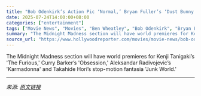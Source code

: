 ```yaml
---
title: "Bob Odenkirk’s Action Pic ‘Normal,’ Bryan Fuller’s ‘Dust Bunny’ Join Toronto Film Fest Lineup"
date: 2025-07-24T14:00:00+08:00
categories: ["entertainment"]
tags: ["Movie News", "Movies", "Ben Wheatley", "Bob Odenkirk", "Bryan Fuller", "Toronto Film Festival"]
summary: "The Midnight Madness section will have world premieres for Kenji Tanigaki’s 'The Furious,' Curry Barker’s 'Obsession,' Aleksandar Radivojevic’s 'Karmadonna' and Takahide Hori’s stop-motion fantasia 'J"
source_url: "https://www.hollywoodreporter.com/movies/movie-news/bob-odenkirk-bryan-fuller-toronto-film-festival-lineup-1236327439/"
---
```


The Midnight Madness section will have world premieres for Kenji Tanigaki’s 'The Furious,' Curry Barker’s 'Obsession,' Aleksandar Radivojevic’s 'Karmadonna' and Takahide Hori’s stop-motion fantasia 'Junk World.'

---

*来源: [原文链接](https://www.hollywoodreporter.com/movies/movie-news/bob-odenkirk-bryan-fuller-toronto-film-festival-lineup-1236327439/)*

